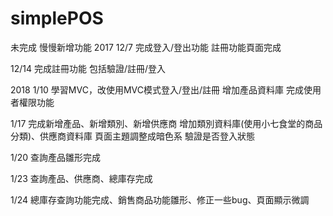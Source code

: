 # simplePOS
未完成
慢慢新增功能
2017
12/7
完成登入/登出功能
註冊功能頁面完成

12/14
完成註冊功能 包括驗證/註冊/登入

2018
1/10
學習MVC，改使用MVC模式登入/登出/註冊
增加產品資料庫
完成使用者權限功能

1/17
完成新增產品、新增類別、新增供應商
增加類別資料庫(使用小七食堂的商品分類)、供應商資料庫
頁面主題調整成暗色系
驗證是否登入狀態

1/20
查詢產品雛形完成

1/23
查詢產品、供應商、總庫存完成

1/24
總庫存查詢功能完成、銷售商品功能雛形、修正一些bug、頁面顯示微調
